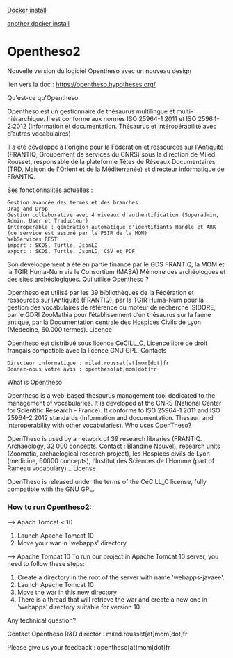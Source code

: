 [Docker install](https://github.com/miledrousset/Opentheso2/tree/master/docker)

[another docker install](https://github.com/viaacode/opentheso2-docker)

# Opentheso2
Nouvelle version du logiciel Opentheso avec un nouveau design

lien vers la doc : https://opentheso.hypotheses.org/

Qu'est-ce qu'Opentheso

Opentheso est un gestionnaire de thésaurus multilingue et multi-hiérarchique. Il est conforme aux normes ISO 25964-1 2011 et ISO 25964-2:2012 (Information et documentation. Thésaurus et intéropérabilité avec d’autres vocabulaires)

Il a été développé à l'origine pour la Fédération et ressources sur l'Antiquité (FRANTIQ, Groupement de services du CNRS) sous la direction de Miled Rousset, responsable de la plateforme Têtes de Réseaux Documentaires (TRD, Maison de l'Orient et de la Méditerranée) et directeur informatique de FRANTIQ.

Ses fonctionnalités actuelles :

    Gestion avancée des termes et des branches
    Drag and Drop
    Gestion collaborative avec 4 niveaux d'authentification (Superadmin, Admin, User et Traducteur)
    Interopérable : génération automatique d'identifiants Handle et ARK (ce service est assuré par le PSIR de la MOM)
    WebServices REST
    import : SKOS, Turtle, JsonLD
    export : SKOS, Turtle, JsonLD, CSV et PDF

Son développement a été en partie financé par le GDS FRANTIQ, la MOM et la TGIR Huma-Num via le Consortium (MASA) Mémoire des archéologues et des sites archéologiques.
Qui utilise Opentheso ?

Opentheso est utilisé par les 39 bibliothèques de la Fédération et ressources sur l’Antiquité (FRANTIQ), par la TGIR Huma-Num pour la gestion des vocabulaires de référence du moteur de recherche ISIDORE, par le GDRI ZooMathia pour l’établissement d’un thésaurus sur la faune antique, par la Documentation centrale des Hospices Civils de Lyon (Médecine, 60.000 termes).
Licence

Opentheso est distribué sous licence CeCILL_C, Licence libre de droit français compatible avec la licence GNU GPL.
Contacts

    Directeur informatique : miled.rousset[at]mom[dot]fr
    Donnez-nous votre avis : opentheso[at]mom[dot]fr

What is Opentheso

Opentheso is a web-based thesaurus management tool dedicated to the management of vocabularies. It is developed at the CNRS (National Center for Scientific Research - France). It conforms to ISO 25964-1 2011 and ISO 25964-2:2012 standards (Information and documentation. Thesauri and interoperability with other vocabularies).
Who uses OpenTheso?

OpenTheso is used by a network of 39 research libraries (FRANTIQ. Archaeology, 32 000 concepts. Contact : Blandine Nouvel), research units (Zoomatia, archaelogical research project), les Hospices civils de Lyon (medicine, 60000 concepts), l’Institut des Sciences de l’Homme (part of Rameau vocabulary)…
License

OpenTheso is released under the terms of the CeCILL_C license, fully compatible with the GNU GPL.

### How to run Opentheso2:
--> Apach Tomcat < 10
1. Launch Apache Tomcat 10
2. Move your war in 'webapps' directory

--> Apache Tomcat 10
To run our project in Apache Tomcat 10 server, you need to follow these steps:
1. Create a directory in the root of the server with name 'webapps-javaee'.
2. Launch Apache Tomcat 10
3. Move the war in this new directory
4. There is a thread that will retrieve the war and create a new one in 'webapps' directory suitable for version 10.

Any technical question?

Contact Opentheso R&D director : miled.rousset[at]mom[dot]fr

Please give us your feedback : opentheso[at]mom[dot]fr
